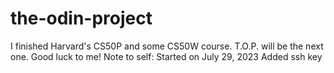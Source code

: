 # the-odin-project
I finished Harvard's CS50P and some CS50W course. 
T.O.P. will be the next one. Good luck to me!
Note to self: Started on July 29, 2023
Added ssh key